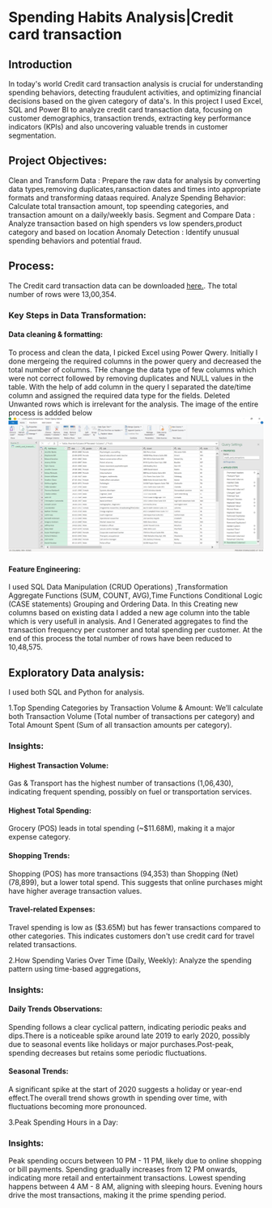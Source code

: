 # Spending Habits Analysis|Credit card transaction

## Introduction
In today's world Credit card transaction analysis is crucial for understanding spending behaviors, detecting fraudulent activities, and optimizing financial decisions based on the given category of data's. In this project I used Excel, SQL and Power BI to analyze credit card transaction data, focusing on customer demographics, transaction trends, extracting key performance indicators (KPIs) and also uncovering valuable trends in customer segmentation.

## Project Objectives:
Clean and Transform Data : Prepare the raw data for analysis by converting data types,removing duplicates,ransaction dates and times into appropriate formats and                              transforming dataas required.
Analyze Spending Behavior: Calculate total transaction amount, top speending categories, and transaction amount on a daily/weekly basis.
Segment and Compare Data : Analyze transaction based on high spenders vs low spenders,product category and based on location
Anomaly Detection : Identify unusual spending behaviors and potential fraud.

## Process:
The Credit card transaction data can be downloaded [here.](https://www.kaggle.com/datasets/priyamchoksi/credit-card-transactions-dataset/data). The total number of rows were 13,00,354.
### Key Steps in Data Transformation:
#### Data cleaning & formatting:
To process and clean the data, I picked Excel using Power Qwery.
Initially I done mergeing the required columns in the power query and decreased the total number of columns. THe change the data type of few columns which were not correct followed by removing duplicates and NULL values in the table. With the help of add column in the query I separated the date/time column and assigned the required data type for the fields. Deleted Unwanted rows which is irrelevant for the analysis. The image of the entire process is addded below 
![image](https://github.com/Surya30-stack/CreditCard_transaction_Analysis/blob/main/Excel%20Data%20Cleaning%20process.png?raw=true)  

#### Feature Engineering:
I used SQL Data Manipulation (CRUD Operations) ,Transformation Aggregate Functions (SUM, COUNT, AVG),Time Functions Conditional Logic (CASE statements) Grouping and Ordering Data. In this Creating new columns based on existing data I added a new age column into the table which is very usefull in analysis. And I Generated aggregates to find the transaction frequency per customer and total spending per customer.
At the end of this process the total number of rows have been reduced to 10,48,575.

## Exploratory Data analysis:
I used both SQL and Python for analysis.

1.Top Spending Categories by Transaction Volume & Amount:
We’ll calculate both Transaction Volume (Total number of transactions per category) and Total Amount Spent (Sum of all transaction amounts per category).
### Insights:
#### Highest Transaction Volume:
Gas & Transport has the highest number of transactions (1,06,430), indicating frequent spending, possibly on fuel or transportation services.
#### Highest Total Spending:
Grocery (POS) leads in total spending (~$11.68M), making it a major expense category.
#### Shopping Trends:
Shopping (POS) has more transactions (94,353) than Shopping (Net) (78,899), but a lower total spend.
This suggests that online purchases might have higher average transaction values.
#### Travel-related Expenses:
Travel spending is low as ($3.65M) but has fewer transactions compared to other categories.
This indicates customers don't use credit card for travel related transactions.

2.How Spending Varies Over Time (Daily, Weekly):
Analyze the spending pattern using time-based aggregations,
### Insights:
#### Daily Trends Observations:
Spending follows a clear cyclical pattern, indicating periodic peaks and dips.There is a noticeable spike around late 2019 to early 2020, possibly due to seasonal events like holidays or major purchases.Post-peak, spending decreases but retains some periodic fluctuations.
#### Seasonal Trends:
A significant spike at the start of 2020 suggests a holiday or year-end effect.The overall trend shows growth in spending over time, with fluctuations becoming more pronounced.

3.Peak Spending Hours in a Day:
### Insights:
Peak spending occurs between 10 PM - 11 PM, likely due to online shopping or bill payments. Spending gradually increases from 12 PM onwards, indicating more retail and entertainment transactions. Lowest spending happens between 4 AM - 8 AM, aligning with sleeping hours. Evening hours drive the most transactions, making it the prime spending period.





